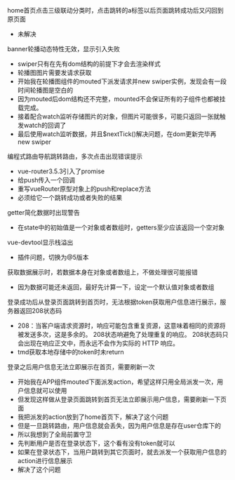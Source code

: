 home首页点击三级联动分类时，点击跳转的a标签以后页面跳转成功后又闪回到原页面

* 未解决

banner轮播动态特性无效，显示引入失败

* swiper只有在先有dom结构的前提下才会去渲染样式
* 轮播图图片需要发请求获取
* 开始我在轮播图组件的mouted下派发请求并new swiper实例，发现会有一段时间轮播图是空白的
* 因为mouted后dom结构还不完整，mounted不会保证所有的子组件也都被挂载完成。
* 接着配合watch监听存储图片的对象，但图片可能很多，可能只返回一张就触发watch的回调了
* 最后使用watch监听数据，并且$nextTick()解决问题，在dom更新完毕再new swiper

编程式路由导航跳转路由，多次点击出现错误提示

* vue-router3.5.3引入了promise
* 给push传入一个回调
* 重写vueRouter原型对象上的push和replace方法
* 必须给它一个跳转成功或者失败的结果

getter简化数据时出现警告

* 在state中的初始值是一个对象或者数组时，getters至少应该返回一个空对象

vue-devtool显示栈溢出

* 插件问题，切换为@5版本

获取数据展示时，若数据本身在对象或者数组上，不做处理很可能报错

* 因为数据可能还未返回，最好先计算一下，设定一个默认值对象或者数组

登录成功后从登录页面跳转到首页时，无法根据token获取用户信息进行展示，服务器返回208状态码

* 208：当客户端请求资源时，响应可能包含重复资源，这意味着相同的资源将被发送多次，这是多余的。 208状态响避免了处理重复的响应。 208状态码只会出现在响应正文中，而永远不会作为实际的 HTTP 响应。
* tmd获取本地存储中的token时未return

登录之后用户信息无法立即展示在首页，需要刷新一次

* 开始我在APP组件mouted下面派发action，希望这样只用全局派发一次，用户信息就可以使用
* 但发现这样做从登录页面跳转到首页无法立即展示用户信息，需要刷新一下页面
* 我把派发的action放到了home首页下，解决了这个问题
* 但是一旦跳转路由，用户信息就会丢失，因为用户信息是存在user仓库下的
* 所以我想到了全局前置守卫
* 先判断用户是否在登录状态下，这个看有没有token就可以
* 如果在登录状态下，当用户跳转到其它页面时，就去派发一个获取用户信息的action进行信息展示
* 解决了这个问题




